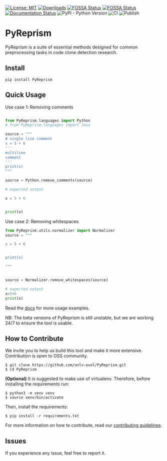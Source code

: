 [![License: MIT](https://img.shields.io/badge/License-MIT-blue.svg)](https://opensource.org/licenses/MIT)
[![Downloads](https://static.pepy.tech/badge/pyreprism)](https://pepy.tech/project/pyreprism)
[![FOSSA Status](https://app.fossa.com/api/projects/custom%2B46484%2Fgithub.com%2Funlv-evol%2FPyReprism.svg?type=shield&issueType=license)](https://app.fossa.com/projects/custom%2B46484%2Fgithub.com%2Funlv-evol%2FPyReprism?ref=badge_shield&issueType=license)
[![FOSSA Status](https://app.fossa.com/api/projects/custom%2B46484%2Fgithub.com%2Funlv-evol%2FPyReprism.svg?type=shield&issueType=security)](https://app.fossa.com/projects/custom%2B46484%2Fgithub.com%2Funlv-evol%2FPyReprism?ref=badge_shield&issueType=security)
[![Documentation Status](https://readthedocs.org/projects/pyreprism/badge/?version=latest)](https://pyreprism.readthedocs.io/en/latest/?badge=latest)
![PyPI - Python Version](https://img.shields.io/pypi/pyversions/PyReprism)
![CI](https://github.com/unlv-evol/PyReprism/actions/workflows/ci.yml/badge.svg)
![Publish](https://github.com/unlv-evol/PyReprism/actions/workflows/publish.yml/badge.svg)
<!-- [![codecov](https://codecov.io/gh/unlv-evol/PyReprism/graph/badge.svg?token=J2JV31837H)](https://codecov.io/gh/unlv-evol/PyReprism) -->

# PyReprism

PyReprism is a suite of essential methods designed for common preprocessing tasks in code clone detection research.

## Install
```shell
pip install PyReprism
```
## Quick Usage
Use case 1: Removing comments 
```python

from PyReprism.languages import Python
# from PyReprism.languages import Java

source = """
# single line comment
x = 5 + 6
'''
multiline
comment
'''
print(x)
"""

source = Python.remove_comments(source)

# expected output

x = 5 + 6


print(x)

```

Use case 2: Removing whitespaces 
```python
from PyReprism.utils.normalizer import Normalizer
source = """

x = 5 + 6


print(x)

"""


source = Normalizer.remove_whitespaces(source)

# expected output
x=5+6
print(x)
```

Read the [docs](https://pyreprism.readthedocs.io) for more usage examples. 

NB: The beta versions of PyReprism is still unstable, but we are working 24/7 to ensure the tool is usable.

## How to Contribute
We invite you to help us build this tool and make it more extensive. Contribution is open to OSS community.

```shell
$ git clone https://github.com/unlv-evol/PyReprism.git
$ cd PyReprism
```
**(Optional)** It is suggested to make use of virtualenv. Therefore, before installing the requirements run:

```shell
$ python3 -m venv venv
$ source venv/bin/activate
```

Then, install the requirements:

```shell
$ pip install -r requirements.txt
```
For more information on how to contribute, read our [contributing guidelines](CONTRIBUTING.md).

## Issues
If you experience any issue, feel free to report it.
